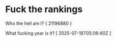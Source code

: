 # Fuck the rankings

Who the hell am I?
{ 21196880 }

What fucking year is it?
[ 2025-07-18T05:06:40Z ]

